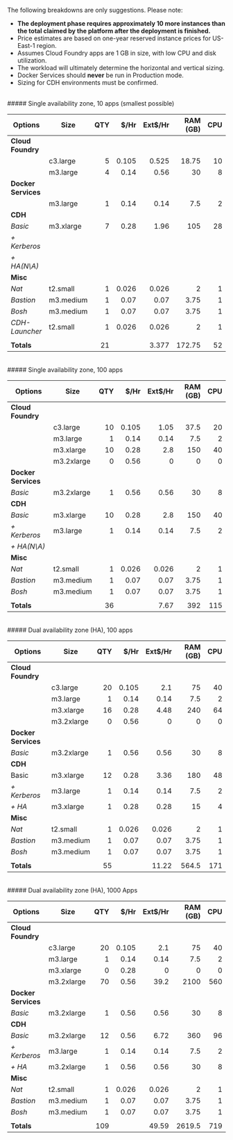 
The following breakdowns are only suggestions.  Please note:
 - **The deployment phase requires approximately 10 more instances than the total claimed by the platform after the deployment is finished.**
 - Price estimates are based on one-year reserved instance prices for US-East-1 region.
 - Assumes Cloud Foundry apps are 1 GB in size, with low CPU and disk utilization.
 - The workload will ultimately determine the horizontal and vertical sizing.
 - Docker Services should **never** be run in Production mode. 
 - Sizing for CDH environments must be confirmed.

<br>
##### Single availability zone, 10 apps (smallest possible)

|Options|Size|QTY|$/Hr|Ext$/Hr|RAM (GB)|CPU|
|-----------|------------|----:|------:|---------:|---------:|----:|
|**Cloud Foundry**|
||c3.large|5|0.105|0.525|18.75|10|
||m3.large|4|0.14|0.56|30|8|
|**Docker Services**|
||m3.large|1|0.14|0.14|7.5|2|
|**CDH**|
|*Basic*|m3.xlarge|7|0.28|1.96|105|28
|*+ Kerberos*|||||||
|*+ HA(N\A)*|||||||
|**Misc**|
|*Nat*|t2.small|1|0.026|0.026|2|1|
|*Bastion*|m3.medium|1|0.07|0.07|3.75|1|
|*Bosh*|m3.medium|1|0.07|0.07|3.75|1|
|*CDH-Launcher*|t2.small|1|0.026|0.026|2|1|
||
|**Totals**||21||3.377|172.75|52||


<br>
##### Single availability zone, 100 apps

|Options|Size|QTY|$/Hr|Ext$/Hr|RAM (GB)|CPU|
|-----------|------------|----:|------:|---------:|---------:|----:|
|**Cloud Foundry**|
||c3.large|10|0.105|1.05|37.5|20|
||m3.large|1|0.14|0.14|7.5|2|
||m3.xlarge|10|0.28|2.8|150|40|
||m3.2xlarge|0|0.56|0|0|0|
|**Docker Services**|
|*Basic*|m3.2xlarge|1|0.56|0.56|30|8
|**CDH**|
|*Basic*|m3.xlarge|10|0.28|2.8|150|40
|*+ Kerberos*|m3.large|1|0.14|0.14|7.5|2|
|*+ HA(N\A)*|||||||
|**Misc**|
|*Nat*|t2.small|1|0.026|0.026|2|1|
|*Bastion*|m3.medium|1|0.07|0.07|3.75|1|
|*Bosh*|m3.medium|1|0.07|0.07|3.75|1|
||
|**Totals**||36||7.67|392|115||


<br>
##### Dual availability zone (HA), 100 apps

|Options|Size|QTY|$/Hr|Ext$/Hr|RAM (GB)|CPU|
|-----------|------------|----:|------:|---------:|---------:|----:|
|**Cloud Foundry**|
||c3.large|20|0.105|2.1|75|40|
||m3.large|1|0.14|0.14|7.5|2|
||m3.xlarge|16|0.28|4.48|240|64|
||m3.2xlarge|0|0.56|0|0|0|
|**Docker Services**|
|*Basic*|m3.2xlarge|1|0.56|0.56|30|8
|**CDH**|
|Basic|m3.xlarge|12|0.28|3.36|180|48
|*+ Kerberos*|m3.large|1|0.14|0.14|7.5|2|
|*+ HA*|m3.xlarge|1|0.28|0.28|15|4
|**Misc**|
|*Nat*|t2.small|1|0.026|0.026|2|1|
|*Bastion*|m3.medium|1|0.07|0.07|3.75|1|
|*Bosh*|m3.medium|1|0.07|0.07|3.75|1|
||
|**Totals**||55||11.22|564.5|171||


<br>
##### Dual availability zone (HA), 1000 Apps

|Options|Size|QTY|$/Hr|Ext$/Hr|RAM (GB)|CPU|
|-----------|------------|----:|------:|---------:|---------:|----:|
|**Cloud Foundry**|
||c3.large|20|0.105|2.1|75|40|
||m3.large|1|0.14|0.14|7.5|2|
||m3.xlarge|0|0.28|0|0|0|
||m3.2xlarge|70|0.56|39.2|2100|560|
|**Docker Services**|
|*Basic*|m3.2xlarge|1|0.56|0.56|30|8
|**CDH**|
|*Basic*|m3.2xlarge|12|0.56|6.72|360|96|
|*+ Kerberos*|m3.large|1|0.14|0.14|7.5|2|
|*+ HA*|m3.2xlarge|1|0.56|0.56|30|8|
|**Misc**|
|*Nat*|t2.small|1|0.026|0.026|2|1|
|*Bastion*|m3.medium|1|0.07|0.07|3.75|1|
|*Bosh*|m3.medium|1|0.07|0.07|3.75|1|
||
|**Totals**||109||49.59|2619.5|719||